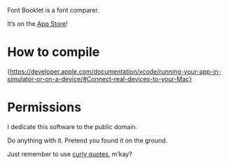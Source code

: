 Font Booklet is a font comparer.

It’s on the [App Store](https://apps.apple.com/us/app/font-booklet/id6451394358)!

# How to compile

{https://developer.apple.com/documentation/xcode/running-your-app-in-simulator-or-on-a-device/#Connect-real-devices-to-your-Mac}

# Permissions

I dedicate this software to the public domain.

Do anything with it. Pretend you found it on the ground.

Just remember to use [curly quotes](https://practicaltypography.com/straight-and-curly-quotes.html), m’kay?